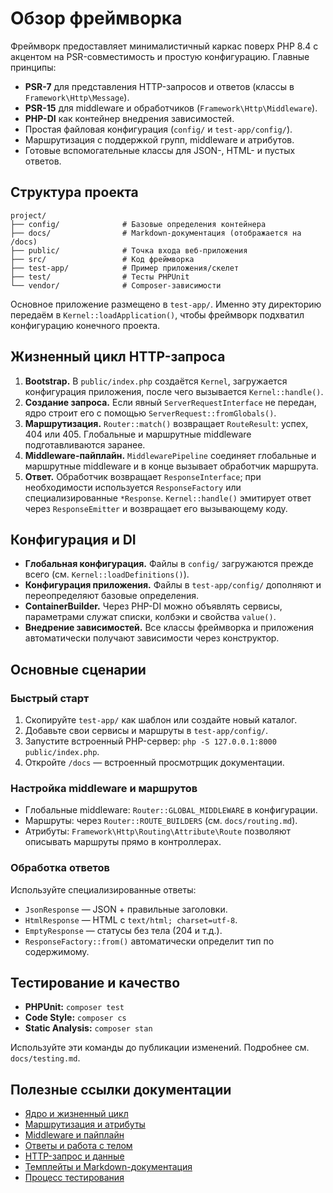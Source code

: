 # Обзор фреймворка

Фреймворк предоставляет минималистичный каркас поверх PHP 8.4 с акцентом на PSR-совместимость и простую конфигурацию. Главные принципы:

- **PSR-7** для представления HTTP-запросов и ответов (классы в `Framework\Http\Message`).
- **PSR-15** для middleware и обработчиков (`Framework\Http\Middleware`).
- **PHP-DI** как контейнер внедрения зависимостей.
- Простая файловая конфигурация (`config/` и `test-app/config/`).
- Маршрутизация с поддержкой групп, middleware и атрибутов.
- Готовые вспомогательные классы для JSON-, HTML- и пустых ответов.

## Структура проекта

```
project/
├── config/              # Базовые определения контейнера
├── docs/                # Markdown-документация (отображается на /docs)
├── public/              # Точка входа веб-приложения
├── src/                 # Код фреймворка
├── test-app/            # Пример приложения/скелет
├── test/                # Тесты PHPUnit
└── vendor/              # Composer-зависимости
```

Основное приложение размещено в `test-app/`. Именно эту директорию передаём в `Kernel::loadApplication()`, чтобы фреймворк подхватил конфигурацию конечного проекта.

## Жизненный цикл HTTP-запроса

1. **Bootstrap.** В `public/index.php` создаётся `Kernel`, загружается конфигурация приложения, после чего вызывается `Kernel::handle()`.
2. **Создание запроса.** Если явный `ServerRequestInterface` не передан, ядро строит его с помощью `ServerRequest::fromGlobals()`.
3. **Маршрутизация.** `Router::match()` возвращает `RouteResult`: успех, 404 или 405. Глобальные и маршрутные middleware подготавливаются заранее.
4. **Middleware-пайплайн.** `MiddlewarePipeline` соединяет глобальные и маршрутные middleware и в конце вызывает обработчик маршрута.
5. **Ответ.** Обработчик возвращает `ResponseInterface`; при необходимости используется `ResponseFactory` или специализированные `*Response`. `Kernel::handle()` эмитирует ответ через `ResponseEmitter` и возвращает его вызывающему коду.

## Конфигурация и DI

- **Глобальная конфигурация.** Файлы в `config/` загружаются прежде всего (см. `Kernel::loadDefinitions()`).
- **Конфигурация приложения.** Файлы в `test-app/config/` дополняют и переопределяют базовые определения.
- **ContainerBuilder.** Через PHP-DI можно объявлять сервисы, параметрами служат списки, колбэки и свойства `value()`.
- **Внедрение зависимостей.** Все классы фреймворка и приложения автоматически получают зависимости через конструктор.

## Основные сценарии

### Быстрый старт

1. Скопируйте `test-app/` как шаблон или создайте новый каталог.
2. Добавьте свои сервисы и маршруты в `test-app/config/`.
3. Запустите встроенный PHP-сервер: `php -S 127.0.0.1:8000 public/index.php`.
4. Откройте `/docs` — встроенный просмотрщик документации.

### Настройка middleware и маршрутов

- Глобальные middleware: `Router::GLOBAL_MIDDLEWARE` в конфигурации.
- Маршруты: через `Router::ROUTE_BUILDERS` (см. `docs/routing.md`).
- Атрибуты: `Framework\Http\Routing\Attribute\Route` позволяют описывать маршруты прямо в контроллерах.

### Обработка ответов

Используйте специализированные ответы:

- `JsonResponse` — JSON + правильные заголовки.
- `HtmlResponse` — HTML c `text/html; charset=utf-8`.
- `EmptyResponse` — статусы без тела (204 и т.д.).
- `ResponseFactory::from()` автоматически определит тип по содержимому.

## Тестирование и качество

- **PHPUnit:** `composer test`
- **Code Style:** `composer cs`
- **Static Analysis:** `composer stan`

Используйте эти команды до публикации изменений. Подробнее см. `docs/testing.md`.

## Полезные ссылки документации

- [Ядро и жизненный цикл](kernel.md)
- [Маршрутизация и атрибуты](routing.md)
- [Middleware и пайплайн](middleware.md)
- [Ответы и работа с телом](responses.md)
- [HTTP-запрос и данные](request.md)
- [Темплейты и Markdown-документация](templates.md)
- [Процесс тестирования](testing.md)

